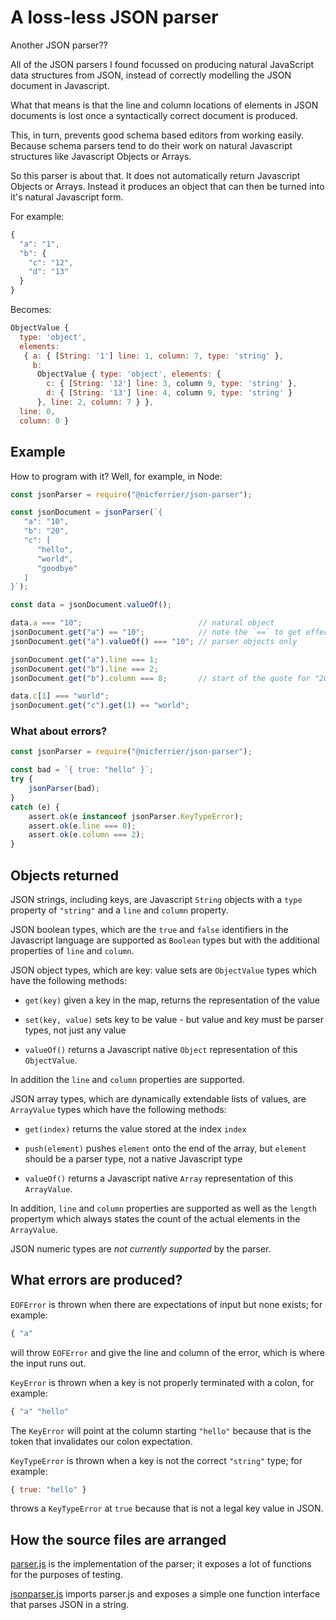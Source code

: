 # A loss-less JSON parser

Another JSON parser??

All of the JSON parsers I found focussed on producing natural
JavaScript data structures from JSON, instead of correctly modelling
the JSON document in Javascript.

What that means is that the line and column locations of elements in
JSON documents is lost once a syntactically correct document is
produced.

This, in turn, prevents good schema based editors from working
easily. Because schema parsers tend to do their work on natural
Javascript structures like Javascript Objects or Arrays.

So this parser is about that. It does not automatically return
Javascript Objects or Arrays. Instead it produces an object that can
then be turned into it's natural Javascript form.

For example:

```javascript
{
  "a": "1",
  "b": {
    "c": "12",
    "d": "13"
  } 
}
```

Becomes:

```javascript
ObjectValue {
  type: 'object',
  elements:
   { a: { [String: '1'] line: 1, column: 7, type: 'string' },
     b:
      ObjectValue { type: 'object', elements: {
        c: { [String: '12'] line: 3, column 9, type: 'string' },
        d: { [String: '13'] line: 4, column 9, type: 'string' }
      }, line: 2, column: 7 } },
  line: 0,
  column: 0 }
```

## Example

How to program with it? Well, for example, in Node:

```javascript
const jsonParser = require("@nicferrier/json-parser");

const jsonDocument = jsonParser(`{
   "a": "10",
   "b": "20",
   "c": [
      "hello",
      "world",
      "goodbye"
   ]
}`);

const data = jsonDocument.valueOf();

data.a === "10";                          // natural object
jsonDocument.get("a") == "10";            // note the `==` to get effective equal
jsonDocument.get("a").valueOf() === "10"; // parser objects only

jsonDocument.get("a").line === 1;
jsonDocument.get("b").line === 2;
jsonDocument.get("b").column === 8;       // start of the quote for "20"

data.c[1] === "world";
jsonDocument.get("c").get(1) == "world";
```

### What about errors?

```javascript
const jsonParser = require("@nicferrier/json-parser");

const bad = `{ true: "hello" }`;
try {
    jsonParser(bad);
}
catch (e) {
    assert.ok(e instanceof jsonParser.KeyTypeError);
    assert.ok(e.line === 0);
    assert.ok(e.column === 2);
}
```

## Objects returned

JSON strings, including keys, are Javascript `String` objects with a
`type` property of `"string"` and a `line` and `column` property.

JSON boolean types, which are the `true` and `false` identifiers in
the Javascript language are supported as `Boolean` types but with the
additional properties of `line` and `column`.

JSON object types, which are key: value sets are `ObjectValue` types
which have the following methods:

* `get(key)` given a key in the map, returns the representation of the
  value
  
* `set(key, value)` sets key to be value - but value and key must be
  parser types, not just any value

* `valueOf()` returns a Javascript native `Object` representation of
  this `ObjectValue`.
  
In addition the `line` and `column` properties are supported.

JSON array types, which are dynamically extendable lists of values,
are `ArrayValue` types which have the following methods:

* `get(index)` returns the value stored at the index `index`

* `push(element)` pushes `element` onto the end of the array, but
  `element` should be a parser type, not a native Javascript type
  
* `valueOf()` returns a Javascript native `Array` representation of
  this `ArrayValue`.

In addition, `line` and `column` properties are supported as well as
the `length` propertym which always states the count of the actual
elements in the `ArrayValue`.


JSON numeric types are *not currently supported* by the parser.


## What errors are produced?

`EOFError` is thrown when there are expectations of input but none
exists; for example:

```javascript
{ "a"
```

will throw `EOFError` and give the line and column of the error, which
is where the input runs out.

`KeyError` is thrown when a key is not properly terminated with a
colon, for example:

```javascript
{ "a" "hello"
```

The `KeyError` will point at the column starting `"hello"` because
that is the token that invalidates our colon expectation.

`KeyTypeError` is thrown when a key is not the correct `"string"`
type; for example:

```javascript
{ true: "hello" }
```

throws a `KeyTypeError` at `true` because that is not a legal key
value in JSON.


## How the source files are arranged

[parser.js](parser.js) is the implementation of the parser; it exposes
a lot of functions for the purposes of testing.

[jsonparser.js](jsonparser.js) imports parser.js and exposes a simple
one function interface that parses JSON in a string.

